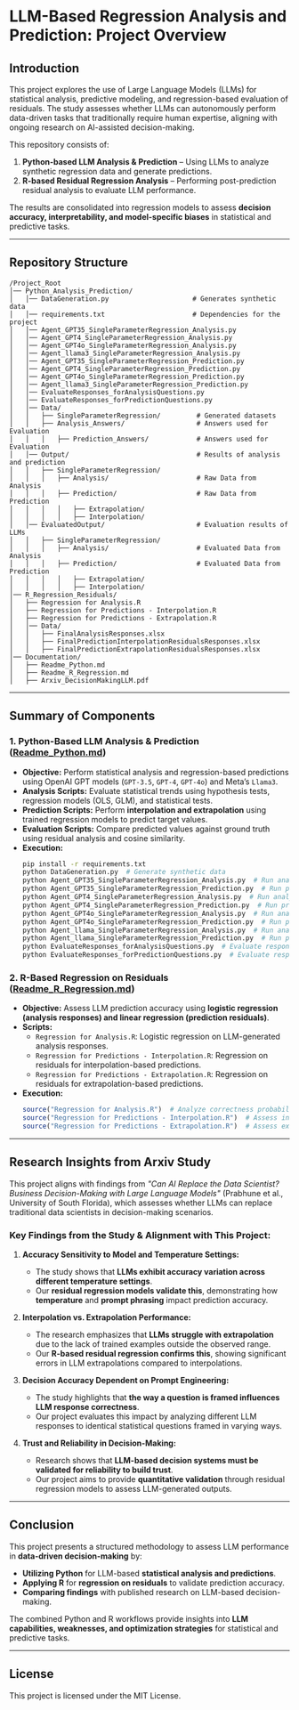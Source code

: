 # **LLM-Based Regression Analysis and Prediction: Project Overview**

## **Introduction**
This project explores the use of Large Language Models (LLMs) for statistical analysis, predictive modeling, and regression-based evaluation of residuals. The study assesses whether LLMs can autonomously perform data-driven tasks that traditionally require human expertise, aligning with ongoing research on AI-assisted decision-making.

This repository consists of:
1. **Python-based LLM Analysis & Prediction** – Using LLMs to analyze synthetic regression data and generate predictions.
2. **R-based Residual Regression Analysis** – Performing post-prediction residual analysis to evaluate LLM performance.

The results are consolidated into regression models to assess **decision accuracy, interpretability, and model-specific biases** in statistical and predictive tasks.

---

## **Repository Structure**
```
/Project_Root
│── Python_Analysis_Prediction/
│   │── DataGeneration.py                     # Generates synthetic data
│   │── requirements.txt                      # Dependencies for the project
│   │── Agent_GPT35_SingleParameterRegression_Analysis.py
│   │── Agent_GPT4_SingleParameterRegression_Analysis.py
│   │── Agent_GPT4o_SingleParameterRegression_Analysis.py
│   │── Agent_llama3_SingleParameterRegression_Analysis.py
│   │── Agent_GPT35_SingleParameterRegression_Prediction.py
│   │── Agent_GPT4_SingleParameterRegression_Prediction.py
│   │── Agent_GPT4o_SingleParameterRegression_Prediction.py
│   │── Agent_llama3_SingleParameterRegression_Prediction.py
│   │── EvaluateResponses_forAnalysisQuestions.py
│   │── EvaluateResponses_forPredictionQuestions.py
│   │── Data/
│   │   ├── SingleParameterRegression/         # Generated datasets
│   │   ├── Analysis_Answers/                  # Answers used for Evaluation
│   │   │   ├── Prediction_Answers/            # Answers used for Evaluation
│   │── Output/                                # Results of analysis and prediction
│   │   ├── SingleParameterRegression/         
│   │   │   ├── Analysis/                      # Raw Data from Analysis
│   │   │   ├── Prediction/                    # Raw Data from Prediction
│   │   │   │   ├── Extrapolation/
│   │   │   │   ├── Interpolation/
│   │── EvaluatedOutput/                       # Evaluation results of LLMs
│   │   ├── SingleParameterRegression/         
│   │   │   ├── Analysis/                      # Evaluated Data from Analysis
│   │   │   ├── Prediction/                    # Evaluated Data from Prediction
│   │   │   │   ├── Extrapolation/
│   │   │   │   ├── Interpolation/
│── R_Regression_Residuals/
│   ├── Regression for Analysis.R
│   ├── Regression for Predictions - Interpolation.R
│   ├── Regression for Predictions - Extrapolation.R
│   │── Data/
│   │   ├── FinalAnalysisResponses.xlsx
│   │   ├── FinalPredictionInterpolationResidualsResponses.xlsx
│   │   ├── FinalPredictionExtrapolationResidualsResponses.xlsx
│── Documentation/
│   ├── Readme_Python.md
│   ├── Readme_R_Regression.md
│   ├── Arxiv_DecisionMakingLLM.pdf
```

---

## **Summary of Components**

### **1. Python-Based LLM Analysis & Prediction** ([Readme_Python.md](./Documentation/Readme_Python.md))
- **Objective:** Perform statistical analysis and regression-based predictions using OpenAI GPT models (`GPT-3.5`, `GPT-4`, `GPT-4o`) and Meta’s `Llama3`.
- **Analysis Scripts:** Evaluate statistical trends using hypothesis tests, regression models (OLS, GLM), and statistical tests.
- **Prediction Scripts:** Perform **interpolation and extrapolation** using trained regression models to predict target values.
- **Evaluation Scripts:** Compare predicted values against ground truth using residual analysis and cosine similarity.
- **Execution:**
  ```bash
  pip install -r requirements.txt
  python DataGeneration.py  # Generate synthetic data
  python Agent_GPT35_SingleParameterRegression_Analysis.py  # Run analysis
  python Agent_GPT35_SingleParameterRegression_Prediction.py  # Run predictions
  python Agent_GPT4_SingleParameterRegression_Analysis.py  # Run analysis
  python Agent_GPT4_SingleParameterRegression_Prediction.py  # Run predictions
  python Agent_GPT4o_SingleParameterRegression_Analysis.py  # Run analysis
  python Agent_GPT4o_SingleParameterRegression_Prediction.py  # Run predictions
  python Agent_llama_SingleParameterRegression_Analysis.py  # Run analysis
  python Agent_llama_SingleParameterRegression_Prediction.py  # Run predictions
  python EvaluateResponses_forAnalysisQuestions.py  # Evaluate responses
  python EvaluateResponses_forPredictionQuestions.py  # Evaluate responses
  ```

### **2. R-Based Regression on Residuals** ([Readme_R_Regression.md](./Documentation/Readme_R_Regression.md))
- **Objective:** Assess LLM prediction accuracy using **logistic regression (analysis responses) and linear regression (prediction residuals)**.
- **Scripts:**
  - `Regression for Analysis.R`: Logistic regression on LLM-generated analysis responses.
  - `Regression for Predictions - Interpolation.R`: Regression on residuals for interpolation-based predictions.
  - `Regression for Predictions - Extrapolation.R`: Regression on residuals for extrapolation-based predictions.
- **Execution:**
  ```r
  source("Regression for Analysis.R")  # Analyze correctness probability
  source("Regression for Predictions - Interpolation.R")  # Assess interpolation residuals
  source("Regression for Predictions - Extrapolation.R")  # Assess extrapolation residuals
  ```

---

## **Research Insights from Arxiv Study**
This project aligns with findings from *"Can AI Replace the Data Scientist? Business Decision-Making with Large Language Models"* (Prabhune et al., University of South Florida), which assesses whether LLMs can replace traditional data scientists in decision-making scenarios.

### **Key Findings from the Study & Alignment with This Project:**
1. **Accuracy Sensitivity to Model and Temperature Settings:**
   - The study shows that **LLMs exhibit accuracy variation across different temperature settings**.
   - Our **residual regression models validate this**, demonstrating how **temperature** and **prompt phrasing** impact prediction accuracy.

2. **Interpolation vs. Extrapolation Performance:**
   - The research emphasizes that **LLMs struggle with extrapolation** due to the lack of trained examples outside the observed range.
   - Our **R-based residual regression confirms this**, showing significant errors in LLM extrapolations compared to interpolations.

3. **Decision Accuracy Dependent on Prompt Engineering:**
   - The study highlights that **the way a question is framed influences LLM response correctness**.
   - Our project evaluates this impact by analyzing different LLM responses to identical statistical questions framed in varying ways.

4. **Trust and Reliability in Decision-Making:**
   - Research shows that **LLM-based decision systems must be validated for reliability to build trust**.
   - Our project aims to provide **quantitative validation** through residual regression models to assess LLM-generated outputs.

---

## **Conclusion**
This project presents a structured methodology to assess LLM performance in **data-driven decision-making** by:
- **Utilizing Python** for LLM-based **statistical analysis and predictions**.
- **Applying R** for **regression on residuals** to validate prediction accuracy.
- **Comparing findings** with published research on LLM-based decision-making.

The combined Python and R workflows provide insights into **LLM capabilities, weaknesses, and optimization strategies** for statistical and predictive tasks.

---

## **License**
This project is licensed under the MIT License.

